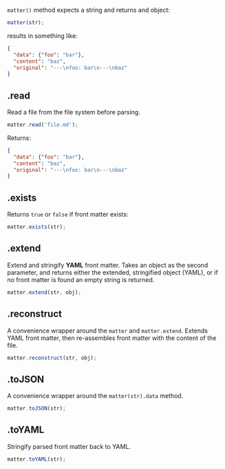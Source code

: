 
`matter()` method expects a string and returns and object:

```js
matter(str);
```

results in something like:

```json
{
  "data": {"foo": "bar"},
  "content": "baz",
  "original": "---\nfoo: bar\n---\nbaz"
}
```

## .read

Read a file from the file system before parsing.

```js
matter.read('file.md');
```
Returns:

```json
{
  "data": {"foo": "bar"},
  "content": "baz",
  "original": "---\nfoo: bar\n---\nbaz"
}
```

## .exists

Returns `true` or `false` if front matter exists:

```js
matter.exists(str);
```

## .extend

Extend and stringify **YAML** front matter. Takes an object as the second parameter, and returns either the extended, stringified object (YAML), or if no front matter is found an empty string is returned.

```js
matter.extend(str, obj);
```

## .reconstruct

A convenience wrapper around the `matter` and `matter.extend`. Extends YAML front matter, then re-assembles front matter with the content of the file.

```js
matter.reconstruct(str, obj);
```

## .toJSON

A convenience wrapper around the `matter(str).data` method.

```js
matter.toJSON(str);
```


## .toYAML

Stringify parsed front matter back to YAML.

```js
matter.toYAML(str);
```
